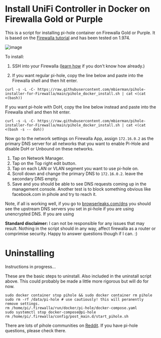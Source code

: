 # Install UniFi Controller in Docker on Firewalla Gold or Purple

This is a script for installing pi-hole container on Firewalla Gold or Purple. It is based on the [Firewalla tutorial](https://help.firewalla.com/hc/en-us/articles/360051625034-Guide-How-to-install-Pi-Hole-on-Gold-Purple-Beta-) and has been tested on 1.974.

![image](https://user-images.githubusercontent.com/1205471/180276302-1dfdb91f-952c-4194-8d06-371f1c14912d.png)


To install:
1. SSH into your Firewalla ([learn how](https://help.firewalla.com/hc/en-us/articles/115004397274-How-to-access-Firewalla-using-SSH-) if you don't know how already.)

2. If you want regular pi-hole, copy the line below and paste into the Firewalla shell and then hit enter. 

```
curl -s -L -C- https://raw.githubusercontent.com/mbierman/pihole-installer-for-Firewalla/main/pihole_docker_install.sh | cat <(cat <(bash))
```

If you want pi-hole with DoH, copy the line below instead and paste into the Firewalla shell and then hit enter.
```
curl -s -L -C- https://raw.githubusercontent.com/mbierman/pihole-installer-for-Firewalla/main/pihole_docker_install.sh | cat <(cat <(bash -s -- doh))
```

Now go to the network settings on Firewalla App, assign `172.16.0.2` as the primary DNS server for all networks that you want to enable Pi-Hole and disable DoH or Unbound on these networks.

1. Tap on Network Manager. 
1. Tap on the Top right edit button.
1. Tap on each LAN or VLAN segment you want to use pi-hole on.
1. Scroll down and change the primary DNS to `172.16.0.2`. leave the secondary DNS empty.
1. Save and you should be able to see DNS requests coming up in the management console. Another test is to block something obvious like facebook.com in pihole and try to reach it. 

Note, if all is working well, if you go to [browserleaks.com/dns](https://browserleaks.com/dns) you should see the upstream DNS servers you set in pi-hole if you are using unencrypted DNS. If you are using 


**Standard disclaimer:** I can not be responsible for any issues that may result. Nothing in the script should in any way, affect firewalla as a router or comprimise security. Happy to answer questions though if I can. :)

# Uninstalling
Instructions in progress...

These are the basic steps to uninstall. Also included in the uninstall script above. This could probably be made a little more rigorous but will do for now.  

``` shell
sudo docker container stop pihole && sudo docker container rm pihole
sudo rm -rf /data/pi-hole # use cautiously! this will peranently remove settings.
rm /home/pi/.firewalla/run/docker/pi-hole/docker-compose.yaml
sudo systemctl stop docker-compose@pi-hole
rm /home/pi/.firewalla/config/post_main.d/start_pihole.sh
```


There are lots of pihole communities on [Reddit](https://www.reddit.com/r/pihole/). If you have pi-hole questions, please check there. 
